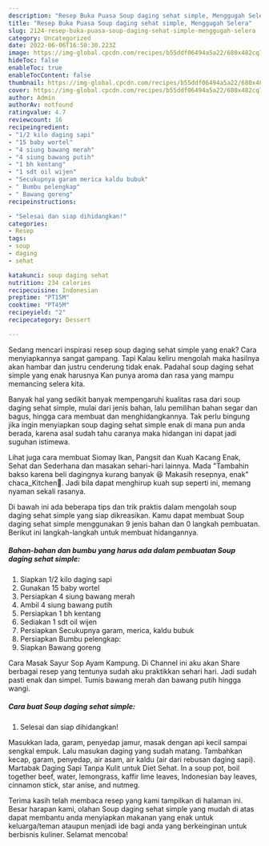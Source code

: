 ```yaml
---
description: "Resep Buka Puasa Soup daging sehat simple, Menggugah Selera"
title: "Resep Buka Puasa Soup daging sehat simple, Menggugah Selera"
slug: 2124-resep-buka-puasa-soup-daging-sehat-simple-menggugah-selera
category: Uncategorized
date: 2022-06-06T16:50:30.223Z
image: https://img-global.cpcdn.com/recipes/b55ddf06494a5a22/680x482cq70/soup-daging-sehat-simple-foto-resep-utama.jpg
hideToc: false
enableToc: true
enableTocContent: false
thumbnail: https://img-global.cpcdn.com/recipes/b55ddf06494a5a22/680x482cq70/soup-daging-sehat-simple-foto-resep-utama.jpg
cover: https://img-global.cpcdn.com/recipes/b55ddf06494a5a22/680x482cq70/soup-daging-sehat-simple-foto-resep-utama.jpg
author: Admin
authorAv: notfound
ratingvalue: 4.7
reviewcount: 16
recipeingredient:
- "1/2 kilo daging sapi"
- "15 baby wortel"
- "4 siung bawang merah"
- "4 siung bawang putih"
- "1 bh kentang"
- "1 sdt oil wijen"
- "Secukupnya garam merica kaldu bubuk"
- " Bumbu pelengkap"
- " Bawang goreng"
recipeinstructions:

- "Selesai dan siap dihidangkan!"
categories:
- Resep
tags:
- soup
- daging
- sehat

katakunci: soup daging sehat 
nutrition: 234 calories
recipecuisine: Indonesian
preptime: "PT15M"
cooktime: "PT45M"
recipeyield: "2"
recipecategory: Dessert

---
```



Sedang mencari inspirasi resep soup daging sehat simple yang enak? Cara menyiapkannya sangat gampang. Tapi Kalau keliru mengolah maka hasilnya akan hambar dan justru cenderung tidak enak. Padahal soup daging sehat simple yang enak harusnya Kan punya aroma dan rasa yang mampu memancing selera kita.


Banyak hal yang sedikit banyak mempengaruhi kualitas rasa dari soup daging sehat simple, mulai dari jenis bahan, lalu pemilihan bahan segar dan bagus, hingga cara membuat dan menghidangkannya. Tak perlu bingung jika ingin menyiapkan soup daging sehat simple enak di mana pun anda berada, karena asal sudah tahu caranya maka hidangan ini dapat jadi suguhan istimewa.

Lihat juga cara membuat Siomay Ikan, Pangsit dan Kuah Kacang Enak, Sehat dan Sederhana dan masakan sehari-hari lainnya. Mada &#34;Tambahin bakso karena beli dagingnya kurang banyak 😆 Makasih resepnya, enak&#34; chaca_Kitchen🌷. Jadi bila dapat menghirup kuah sup seperti ini, memang nyaman sekali rasanya.


Di bawah ini ada beberapa tips dan trik praktis dalam mengolah soup daging sehat simple yang siap dikreasikan. Kamu dapat membuat Soup daging sehat simple menggunakan 9 jenis bahan dan 0 langkah pembuatan. Berikut ini langkah-langkah untuk membuat hidangannya.

<!--inarticleads1-->

##### Bahan-bahan dan bumbu yang harus ada dalam pembuatan Soup daging sehat simple:

1. Siapkan 1/2 kilo daging sapi
1. Gunakan 15 baby wortel
1. Persiapkan 4 siung bawang merah
1. Ambil 4 siung bawang putih
1. Persiapkan 1 bh kentang
1. Sediakan 1 sdt oil wijen
1. Persiapkan Secukupnya garam, merica, kaldu bubuk
1. Persiapkan  Bumbu pelengkap:
1. Siapkan  Bawang goreng


Cara Masak Sayur Sop Ayam Kampung. Di Channel ini aku akan Share berbagai resep yang tentunya sudah aku praktikkan sehari hari. Jadi sudah pasti enak dan simpel. Tumis bawang merah dan bawang putih hingga wangi. 

<!--inarticleads2-->

##### Cara buat Soup daging sehat simple:


1. Selesai dan siap dihidangkan!

Masukkan lada, garam, penyedap jamur, masak dengan api kecil sampai sengkal empuk. Lalu masukan daging yang sudah matang. Tambahkan kecap, garam, penyedap, air asam, air kaldu (air dari rebusan daging sapi). Martabak Daging Sapi Tanpa Kulit untuk Diet Sehat. In a soup pot, boil together beef, water, lemongrass, kaffir lime leaves, Indonesian bay leaves, cinnamon stick, star anise, and nutmeg. 

Terima kasih telah membaca resep yang kami tampilkan di halaman ini. Besar harapan kami, olahan Soup daging sehat simple yang mudah di atas dapat membantu anda menyiapkan makanan yang enak untuk keluarga/teman ataupun menjadi ide bagi anda yang berkeinginan untuk berbisnis kuliner. Selamat mencoba!
